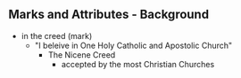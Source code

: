 ## Marks and Attributes - Background
- in the creed (mark)
	- "I beleive in One Holy Catholic and Apostolic Church"
		- The Nicene Creed
			- accepted by the most Christian Churches

